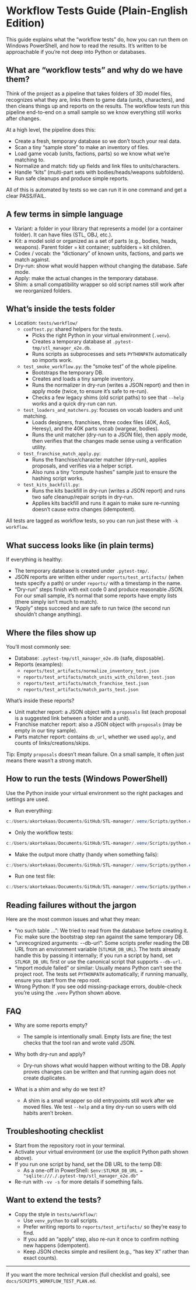 # Workflow Tests Guide (Plain-English Edition)

This guide explains what the “workflow tests” do, how you can run them on Windows PowerShell, and how to read the results. It’s written to be approachable if you’re not deep into Python or databases.

## What are “workflow tests” and why do we have them?

Think of the project as a pipeline that takes folders of 3D model files, recognizes what they are, links them to game data (units, characters), and then cleans things up and reports on the results. The workflow tests run this pipeline end-to-end on a small sample so we know everything still works after changes.

At a high level, the pipeline does this:
- Create a fresh, temporary database so we don’t touch your real data.
- Scan a tiny “sample store” to make an inventory of files.
- Load game vocab (units, factions, parts) so we know what we’re matching to.
- Normalize and match: tidy up fields and link files to units/characters.
- Handle “kits” (multi-part sets with bodies/heads/weapons subfolders).
- Run safe cleanups and produce simple reports.

All of this is automated by tests so we can run it in one command and get a clear PASS/FAIL.

## A few terms in simple language

- Variant: a folder in your library that represents a model (or a container folder). It can have files (STL, OBJ, etc.).
- Kit: a model sold or organized as a set of parts (e.g., bodies, heads, weapons). Parent folder = kit container; subfolders = kit children.
- Codex / vocab: the “dictionary” of known units, factions, and parts we match against.
- Dry-run: show what would happen without changing the database. Safe mode.
- Apply: make the actual changes in the temporary database.
- Shim: a small compatibility wrapper so old script names still work after we reorganized folders.

## What’s inside the tests folder

- Location: `tests/workflow/`
  - `conftest.py`: shared helpers for the tests.
    - Picks the right Python in your virtual environment (`.venv`).
    - Creates a temporary database at `.pytest-tmp/stl_manager_e2e.db`.
    - Runs scripts as subprocesses and sets `PYTHONPATH` automatically so imports work.
  - `test_smoke_workflow.py`: the “smoke test” of the whole pipeline.
    - Bootstraps the temporary DB.
    - Creates and loads a tiny sample inventory.
    - Runs the normalizer in dry-run (writes a JSON report) and then in apply mode (twice, to ensure it’s safe to re-run).
    - Checks a few legacy shims (old script paths) to see that `--help` works and a quick dry-run can run.
  - `test_loaders_and_matchers.py`: focuses on vocab loaders and unit matching.
    - Loads designers, franchises, three codex files (40K, AoS, Heresy), and the 40K parts vocab (wargear, bodies).
    - Runs the unit matcher (dry-run to a JSON file), then apply mode, then verifies that the changes made sense using a verification utility.
  - `test_franchise_match_apply.py`:
    - Runs the franchise/character matcher (dry-run), applies proposals, and verifies via a helper script.
    - Also runs a tiny “compute hashes” sample just to ensure the hashing script works.
  - `test_kits_backfill.py`:
    - Runs the kits backfill in dry-run (writes a JSON report) and runs two safe cleanup/repair scripts in dry-run.
    - Applies kits backfill and runs it again to make sure re-running doesn’t cause extra changes (idempotent).

All tests are tagged as workflow tests, so you can run just these with `-k workflow`.

## What success looks like (in plain terms)

If everything is healthy:
- The temporary database is created under `.pytest-tmp/`.
- JSON reports are written either under `reports/test_artifacts/` (when tests specify a path) or under `reports/` with a timestamp in the name.
- “Dry-run” steps finish with exit code 0 and produce reasonable JSON. For our small sample, it’s normal that some reports have empty lists (there simply isn’t much to match).
- “Apply” steps succeed and are safe to run twice (the second run shouldn’t change anything).

## Where the files show up

You’ll most commonly see:
- Database: `.pytest-tmp/stl_manager_e2e.db` (safe, disposable).
- Reports (examples):
  - `reports/test_artifacts/normalize_inventory_test.json`
  - `reports/test_artifacts/match_units_with_children_test.json`
  - `reports/test_artifacts/match_franchise_test.json`
  - `reports/test_artifacts/match_parts_test.json`

What’s inside these reports?
- Unit matcher report: a JSON object with a `proposals` list (each proposal is a suggested link between a folder and a unit).
- Franchise matcher report: also a JSON object with `proposals` (may be empty in our tiny sample).
- Parts matcher report: contains `db_url`, whether we used `apply`, and counts of links/creations/skips.

Tip: Empty `proposals` doesn’t mean failure. On a small sample, it often just means there wasn’t a strong match.

## How to run the tests (Windows PowerShell)

Use the Python inside your virtual environment so the right packages and settings are used.

- Run everything:

```powershell
c:/Users/akortekaas/Documents/GitHub/STL-manager/.venv/Scripts/python.exe -m pytest -q
```

- Only the workflow tests:

```powershell
c:/Users/akortekaas/Documents/GitHub/STL-manager/.venv/Scripts/python.exe -m pytest -q -k workflow
```

- Make the output more chatty (handy when something fails):

```powershell
c:/Users/akortekaas/Documents/GitHub/STL-manager/.venv/Scripts/python.exe -m pytest -q -k workflow -vv -s
```

- Run one test file:

```powershell
c:/Users/akortekaas/Documents/GitHub/STL-manager/.venv/Scripts/python.exe -m pytest -q tests/workflow/test_kits_backfill.py
```

## Reading failures without the jargon

Here are the most common issues and what they mean:

- “no such table …”: We tried to read from the database before creating it. Fix: make sure the bootstrap step ran against the same temporary DB.
- “unrecognized arguments: --db-url”: Some scripts prefer reading the DB URL from an environment variable (`STLMGR_DB_URL`). The tests already handle this by passing it internally; if you run a script by hand, set `STLMGR_DB_URL` first or use the canonical script that supports `--db-url`.
- “import module failed” or similar: Usually means Python can’t see the project root. The tests set `PYTHONPATH` automatically; if running manually, ensure you start from the repo root.
- Wrong Python: If you see odd missing-package errors, double-check you’re using the `.venv` Python shown above.

## FAQ

- Why are some reports empty?
  - The sample is intentionally small. Empty lists are fine; the test checks that the tool ran and wrote valid JSON.

- Why both dry-run and apply?
  - Dry-run shows what would happen without writing to the DB. Apply proves changes can be written and that running again does not create duplicates.

- What is a shim and why do we test it?
  - A shim is a small wrapper so old entrypoints still work after we moved files. We test `--help` and a tiny dry-run so users with old habits aren’t broken.

## Troubleshooting checklist

- Start from the repository root in your terminal.
- Activate your virtual environment (or use the explicit Python path shown above).
- If you run one script by hand, set the DB URL to the temp DB:
  - As a one-off in PowerShell: `$env:STLMGR_DB_URL = "sqlite:///./.pytest-tmp/stl_manager_e2e.db"`
- Re-run with `-vv -s` for more details if something fails.

## Want to extend the tests?

- Copy the style in `tests/workflow/`:
  - Use `venv_python` to call scripts.
  - Prefer writing reports to `reports/test_artifacts/` so they’re easy to find.
  - If you add an “apply” step, also re-run it once to confirm nothing new happens (idempotent).
  - Keep JSON checks simple and resilient (e.g., “has key X” rather than exact counts).

---

If you want the more technical version (full checklist and goals), see `docs/SCRIPTS_WORKFLOW_TEST_PLAN.md`.